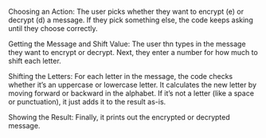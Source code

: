Choosing an Action: The user picks whether they want to encrypt (e) or decrypt (d) a message. If they pick something else, the code keeps asking until they choose correctly.

Getting the Message and Shift Value: The user thn types in the message they want to encrypt or decrypt. Next, they enter a number for how much to shift each letter.

Shifting the Letters: For each letter in the message, the code checks whether it’s an uppercase or lowercase letter. It calculates the new letter by moving forward or backward in the alphabet. If it’s not a letter (like a space or punctuation), it just adds it to the result as-is.

Showing the Result: Finally, it prints out the encrypted or decrypted message.
